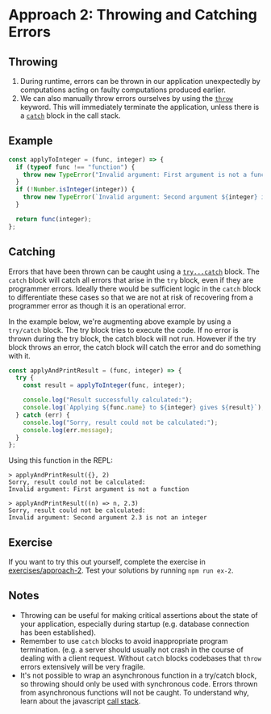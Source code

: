 # Approach 2: Throwing and Catching Errors

## Throwing

1. During runtime, errors can be thrown in our application unexpectedly by computations acting on faulty computations produced earlier.
2. We can also manually throw errors ourselves by using the [`throw`](https://developer.mozilla.org/en-US/docs/Web/JavaScript/Reference/Statements/throw) keyword. This will immediately terminate the application, unless there is a [`catch`](https://developer.mozilla.org/en-US/docs/Web/JavaScript/Reference/Statements/try...catch) block in the call stack.

## Example

```js
const applyToInteger = (func, integer) => {
  if (typeof func !== "function") {
    throw new TypeError("Invalid argument: First argument is not a function");
  }
  if (!Number.isInteger(integer)) {
    throw new TypeError(`Invalid argument: Second argument ${integer} is not an integer`);
  }

  return func(integer);
};
```

## Catching

Errors that have been thrown can be caught using a [`try...catch`](https://developer.mozilla.org/en-US/docs/Web/JavaScript/Reference/Statements/try...catch) block. The `catch` block will catch all errors that arise in the `try` block, even if they are programmer errors. Ideally there would be sufficient logic in the `catch` block to differentiate these cases so that we are not at risk of recovering from a programmer error as though it is an operational error.

In the example below, we're augmenting above example by using a `try/catch` block. The try block tries to execute the code. If no error is thrown during the try block, the catch block will not run. However if the try block throws an error, the catch block will catch the error and do something with it.

```js
const applyAndPrintResult = (func, integer) => {
  try {
    const result = applyToInteger(func, integer);

    console.log("Result successfully calculated:");
    console.log(`Applying ${func.name} to ${integer} gives ${result}`);
  } catch (err) {
    console.log("Sorry, result could not be calculated:");
    console.log(err.message);
  }
};
```

Using this function in the REPL:

```
> applyAndPrintResult({}, 2)
Sorry, result could not be calculated:
Invalid argument: First argument is not a function

> applyAndPrintResult((n) => n, 2.3)
Sorry, result could not be calculated:
Invalid argument: Second argument 2.3 is not an integer
```

## Exercise

If you want to try this out yourself, complete the exercise in [exercises/approach-2](../exercises/approach-2). Test your solutions by running `npm run ex-2`.

## Notes

* Throwing can be useful for making critical assertions about the state of your application, especially during startup (e.g. database connection has been established).
* Remember to use `catch` blocks to avoid inappropriate program termination. (e.g. a server should usually not crash in the course of dealing with a client request. Without `catch` blocks codebases that `throw` errors extensively will be very fragile.
* It's not possible to wrap an asynchronous function in a try/catch block, so throwing should only be used with synchronous code. Errors thrown from asynchronous functions will not be caught. To understand why, learn about the javascript [call stack](https://www.youtube.com/watch?v=8aGhZQkoFbQ).
